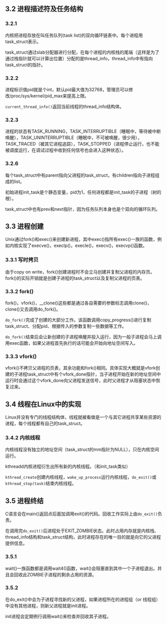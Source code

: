 ## 3.2 进程描述符及任务结构

### 3.2.1

内核把进程存放在叫任务队列(task list)的双向循环链表中。每个进程用task_struct表示。

task_struct通过slab分配器进行分配，在每个进程的内核栈的尾端（这样是为了通过栈指针就可以计算出位置）分配的是thread_info，thread_info中有指向task_struct的指针。

### 3.2.2

进程标识值pid就是个int，默认pid最大值为32768，管理员可以修改/proc/sys/kernel/pid_max来提高上限。

``current_thread_info()``返回当前线程的thread_info结构体。

### 3.2.3

进程的状态有TASK_RUNNING，TASK_INTERRUPTIBLE（睡眠中，等待被中断唤醒），TASK_UNINTERRUPTIBLE（睡眠中，不可被唤醒，很少用），TASK_TRACED（被其它进程追踪），TASK_STOPPED（进程停止运行，也不能被调度运行，在调试过程中收到任何信号也会进入这种状态）。

### 3.2.6

每个task_struct中有parent指向父进程的task_struct，有children指向子进程组成的list。

初始进程init_task是个静态变量，pid为1，任何进程都是init_task的子进程（树的根）。

task_struct中也有prev和next指针，因为任务队列本身也是个双向的循环队列。



## 3.3 进程创建

Unix通过fork()和exec()来创建新进程，其中exec()指所有exec()一族的函数，例如内核实现了execve()，execlp()，execle()，execv()，execvp()函数。

### 3.3.1 写时拷贝

由于copy on write，fork()创建进程时不会立马创建并复制父进程的内存页。fork()的实际开销就是创建子进程的task_struct以及复制父进程的页表。

### 3.3.2 fork()

fork()，vfork()，__clone()这些都是通过各自需要的参数标志调用clone()，clone()又去调用do_fork()。

``do_fork()``完成了创建的大部分工作。该函数调用copy_progress()进行复制task_struct、分配pid、根据传入的参数复制一些数据等工作。

``do_fork()``结束后会让新创建的子进程唤醒并投入运行，因为一般子进程会马上调用exec函数，如果父进程首先执行的话可能会开始向地址空间写入。

### 3.3.3 vfork()

vfork()不拷贝父进程的页表，其余功能和fork()相同。具体实现大概就是vfork创建的子进程task_struct中有个vfork_done指针，当子进程开始在新的地址空间中运行时会通过这个vfork_done向父进程发送信号，此时父进程才从阻塞状态中恢复过来。



## 3.4 线程在Linux中的实现

Linux并没有专门的线程结构体，线程就被看做是一个与其它进程共享某些资源的进程，每个线程都有自己的task_struct。

### 3.4.2 内核线程

内核线程没有独立的地址空间（task_struct的mm指针为NULL），只在内核空间运行。

kthreadd内核进程衍生出所有新的内核线程。（和init_task类似）

``kthread_create``创建内核线程，``wake_up_process``运行内核线程，``do_exit()``或``kthread_stop(task)``结束内核线程。



## 3.5 进程终结

C语言会在main()返回点后面加调用exit()的代码。回收工作实际上由``do_exit()``负责。

在调用完``do_exit()``后进程处于EXIT_ZOMBIE状态。此时占用内存就是内核栈、thread_info结构和task_struct结构，此时进程存在的唯一目的就是向它的父进程提供信息。

### 3.5.1

wait()一族函数都是调用wait4()函数，wait()会阻塞直到其中一个子进程退出。并且会回收此ZOMBIE子进程的剩余占用的资源。

### 3.5.2

在do_exit()中会为子进程寻找新的父进程，如果进程所在的进程组（or 线程组）中没有其他进程，则新父进程就是init进程。

init进程会定期例行调用wait()来检查并回收其子进程。
